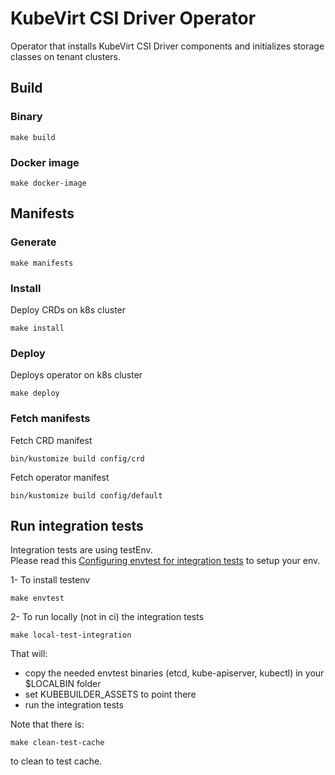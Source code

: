 # KubeVirt CSI Driver Operator

Operator that installs KubeVirt CSI Driver components and initializes storage classes on tenant clusters.

## Build

### Binary
```shell
make build
```

### Docker image
```shell
make docker-image
```

## Manifests

### Generate
```shell
make manifests
```

### Install
Deploy CRDs on k8s cluster
```shell
make install
```

### Deploy
Deploys operator on k8s cluster
```shell
make deploy
```

### Fetch manifests
Fetch CRD manifest
```shell
bin/kustomize build config/crd
```

Fetch operator manifest
```shell
bin/kustomize build config/default
```

## Run integration tests
Integration tests are using testEnv.  
Please read this [Configuring envtest for integration tests](https://book.kubebuilder.io/reference/envtest.html) to setup your env.  

1- To install testenv
```shell
make envtest
```

2- To run locally (not in ci) the integration tests
```shell
make local-test-integration
```
That will:
- copy the needed envtest binaries (etcd, kube-apiserver, kubectl) in your $LOCALBIN folder
- set KUBEBUILDER_ASSETS to point there
- run the integration tests

Note that there is:
```shell
make clean-test-cache
```
to clean to test cache.

